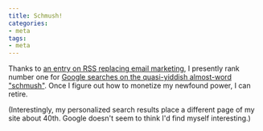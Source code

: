 ```yaml
---
title: Schmush!
categories:
- meta
tags:
- meta
---
```


Thanks to [an entry on RSS replacing email marketing][1], I presently rank number one for [Google searches on the quasi-yiddish almost-word "schmush"][2].  Once I figure out how to monetize my newfound power, I can retire.

(Interestingly, my personalized search results place a different page of my site about 40th.  Google doesn't seem to think I'd find myself interesting.)

   [1]: http://hans.gerwitz.com/2006/03/31/push-schmush.html
   [2]: http://www.google.com/search?q=schmush
